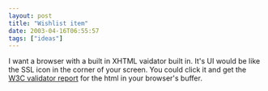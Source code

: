 ```yaml
---
layout: post
title: "Wishlist item"
date: 2003-04-16T06:55:57
tags: ["ideas"]
---
```


I want a browser with a built in XHTML vaidator built in. It's UI would be like the SSL icon in the corner of your screen. You could click it and get the [W3C validator report][1] for the html in your browser's buffer. 

   [1]: http://validator.w3.org/



